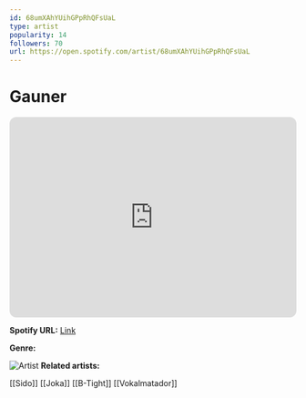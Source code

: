 ```yaml
---
id: 68umXAhYUihGPpRhQFsUaL
type: artist
popularity: 14
followers: 70
url: https://open.spotify.com/artist/68umXAhYUihGPpRhQFsUaL
---
```

# Gauner

<iframe style="border-radius:12px" src="https://open.spotify.com/embed/artist/68umXAhYUihGPpRhQFsUaL" width="100%" height="352" frameBorder="0" allowfullscreen="" allow="autoplay; clipboard-write; encrypted-media; fullscreen; picture-in-picture" loading="lazy"></iframe>

**Spotify URL:** [Link](https://open.spotify.com/artist/68umXAhYUihGPpRhQFsUaL)

**Genre:** 

![Artist](https://i.scdn.co/image/ab67616d0000b273d23ebd87cd8552a3639c7e42)
**Related artists:**

[[Sido]]
[[Joka]]
[[B-Tight]]
[[Vokalmatador]]
